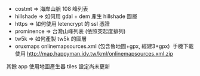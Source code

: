 
* costmt => 海岸山脈 108 峰列表
* hillshade => 如何用 gdal + dem 產生 hillshade 圖層
* https => 如何使用 letencrypt 的 ssl 憑證
* prominence => 台灣山峰列表 (依照突起度排列)
* tw5k => 如何產製 tw5k 的圖層
* oruxmaps onlinemapsources.xml (包含魯地圖+gpx, 經建3+gpx)
  手機下載使用 http://map.happyman.idv.tw/kml/onlinemapsources.xml.zip

其餘 app 使用地圖產生器 tiles 設定尚未更新

